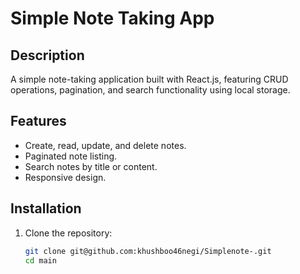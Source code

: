 # Simple Note Taking App

## Description
A simple note-taking application built with React.js, featuring CRUD operations, pagination, and search functionality using local storage.

## Features
- Create, read, update, and delete notes.
- Paginated note listing.
- Search notes by title or content.
- Responsive design.

## Installation
1. Clone the repository:
   ```bash
   git clone git@github.com:khushboo46negi/Simplenote-.git
   cd main
